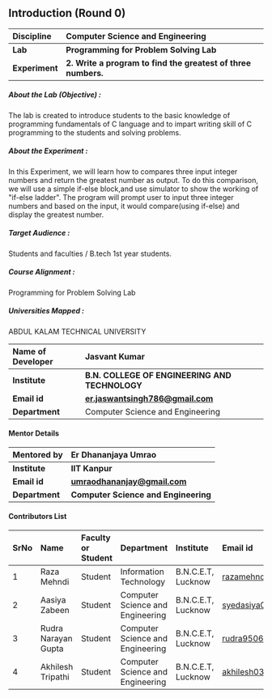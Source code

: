 ## Introduction (Round 0)

<b>Discipline | <b>Computer Science and Engineering
:--|:--|
<b> Lab | <b> Programming for Problem Solving Lab
<b> Experiment|     <b> 2. Write a program to find the greatest of three numbers.


<h5> About the Lab (Objective) : </h5>

The lab is created to introduce students to the basic knowledge of programming fundamentals of C
language and to impart writing skill of C programming to the students and solving problems.

<h5> About the Experiment : </h5>

In this Experiment, we will learn how to compares three input integer numbers and return the greatest number as output. To do this comparison, we will use a simple if-else block,and use simulator to show the working of "if-else ladder".
The program will prompt user to input three integer numbers and based on the input, it would compare(using if-else) and display the greatest number.

<h5> Target Audience : </h5>

Students and faculties / B.tech 1st year students.

<h5> Course Alignment : </h5>

Programming for Problem Solving Lab

<h5> Universities Mapped : </h5>

  ABDUL KALAM TECHNICAL UNIVERSITY

<b>Name of Developer | <b>Jasvant Kumar
:--|:--|
<b> Institute | <b> B.N. COLLEGE OF ENGINEERING AND TECHNOLOGY
<b> Email id|     <b> er.jaswantsingh786@gmail.com
<b> Department | Computer Science and Engineering

#### Mentor Details

<b>Mentored by | <b> Er Dhananjaya Umrao
:--|:--|
<b> Institute | <b> IIT Kanpur
<b> Email id|     <b> umraodhananjay@gmail.com
<b> Department | <b> Computer Science and Engineering

#### Contributors List

SrNo | Name | Faculty or Student | Department| Institute | Email id
:--|:--|:--|:--|:--|:--|
1 | Raza Mehndi | Student | Information Technology | B.N.C.E.T, Lucknow |razamehndi81@gmail.com
2 | Aasiya Zabeen | Student | Computer Science and Engineering | B.N.C.E.T, Lucknow |syedasiya000@gmail.com
3 | Rudra Narayan Gupta | Student | Computer Science and Engineering | B.N.C.E.T, Lucknow |rudra9506@gmail.com
4 | Akhilesh Tripathi | Student | Computer Science and Engineering | B.N.C.E.T, Lucknow |akhilesh03tripathi@gmail.com


<br>
